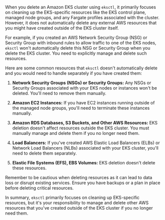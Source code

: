When you delete an Amazon EKS cluster using `eksctl`, it primarily focuses on cleaning up the EKS-specific resources like the EKS control plane, managed node groups, and any Fargate profiles associated with the cluster. However, it does not automatically delete any external AWS resources that you might have created outside of the EKS cluster itself.

For example, if you created an AWS Network Security Group (NSG) or Security Group with inbound rules to allow traffic to one of the EKS nodes, `eksctl` won't automatically delete this NSG or Security Group when you delete the EKS cluster. You need to explicitly manage and delete such resources.

Here are some common resources that `eksctl` doesn't automatically delete and you would need to handle separately if you have created them:

1. **Network Security Groups (NSGs) or Security Groups:** Any NSGs or Security Groups associated with your EKS nodes or instances won't be deleted. You'll need to remove them manually.

2. **Amazon EC2 Instances:** If you have EC2 instances running outside of the managed node groups, you'll need to terminate these instances manually.

3. **Amazon RDS Databases, S3 Buckets, and Other AWS Resources:** EKS deletion doesn't affect resources outside the EKS cluster. You must manually manage and delete them if you no longer need them.

4. **Load Balancers:** If you've created AWS Elastic Load Balancers (ELBs) or Network Load Balancers (NLBs) associated with your EKS cluster, you'll need to delete them separately.

5. **Elastic File Systems (EFS), EBS Volumes:** EKS deletion doesn't delete these resources.

Remember to be cautious when deleting resources as it can lead to data loss or disrupt existing services. Ensure you have backups or a plan in place before deleting critical resources.

In summary, `eksctl` primarily focuses on cleaning up EKS-specific resources, but it's your responsibility to manage and delete other AWS resources that you've created outside of the EKS cluster if you no longer need them.